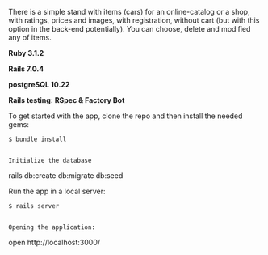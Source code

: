 There is a simple stand with items (cars) for an online-catalog or a shop, with ratings, prices and images, with registration, without cart (but with this option in the back-end potentially). You can choose, delete and modified any of items.

**Ruby 3.1.2**

**Rails 7.0.4**

**postgreSQL 10.22**

**Rails testing: RSpec & Factory Bot**




To get started with the app, clone the repo and then install the needed gems:
```
$ bundle install 


Initialize the database
```
rails db:create db:migrate db:seed


Run the app in a local server:
```
$ rails server


Opening the application:
```
open http://localhost:3000/
